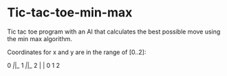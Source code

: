 # Tic-tac-toe-min-max
Tic tac toe program with an AI that calculates the best possible move using the min max algorithm.


Coordinates for x and y are in the range of [0..2]:
     
  0  _|_|_
  1  _|_|_
  2   | |
     0 1 2
